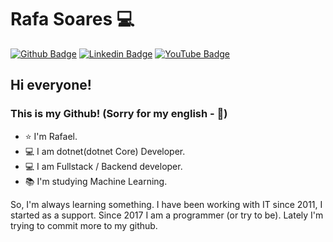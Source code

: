 # Rafa Soares 💻

[![Github Badge](https://img.shields.io/badge/-Github-000?style=flat-square&logo=Github&logoColor=white&link=https://github.com/rslewenstein)](https://github.com/rslewenstein)
[![Linkedin Badge](https://img.shields.io/badge/-LinkedIn-blue?style=flat-square&logo=Linkedin&logoColor=white&link=https://www.linkedin.com/in/rafael-soares-lewenstein/)](https://www.linkedin.com/in/rafael-soares-lewenstein/)
[![YouTube Badge](https://img.shields.io/badge/YouTube-%23FF0000.svg?&style=flat-square&logo=youtube&logoColor=white&link=https://youtube.com/c/RafaelSoaresLew)](https://youtube.com/c/RafaelSoaresLew)

## Hi everyone!
### This is my Github! (Sorry for my english - 🤗)

- ⭐ I'm Rafael. 
- 💻 I am dotnet(dotnet Core) Developer.
- 💻 I am Fullstack / Backend developer. 
- 📚 I'm studying Machine Learning.

So, I'm always learning something. 
I have been working with IT since 2011, I started as a support. Since 2017 I am a programmer (or try to be).
Lately I'm trying to commit more to my github.